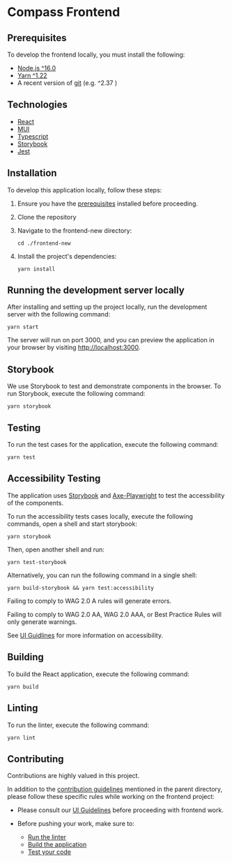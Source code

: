 # Compass Frontend

## Prerequisites

To develop the frontend locally, you must install the following:

* [Node.js ^16.0](https://nodejs.org/dist/latest-v16.x/)
* [Yarn ^1.22](https://classic.yarnpkg.com/en/)
* A recent version of [git](https://git-scm.com/) (e.g. ^2.37 )

## Technologies

- [React](https://react.dev/)
- [MUI](https://mui.com/)
- [Typescript](https://www.typescriptlang.org/)
- [Storybook](https://storybook.js.org/)
- [Jest](https://jestjs.io/)

## Installation

To develop this application locally, follow these steps:

1. Ensure you have the [prerequisites](#prerequisites) installed before proceeding.

2. Clone the repository

3. Navigate to the frontend-new directory:

    ```
    cd ./frontend-new
    ```

4. Install the project's dependencies:
    ```shell
    yarn install
    ```
   
## Running the development server locally

After installing and setting up the project locally, run the development server with the following command:

```shell
yarn start
```

The server will run on port 3000, and you can preview the application in your browser by visiting [http://localhost:3000](http://localhost:3000).

## Storybook

We use Storybook to test and demonstrate components in the browser. To run Storybook, execute the following command:

```
yarn storybook
```
## Testing

To run the test cases for the application, execute the following command:

```
yarn test 
```

## Accessibility Testing

The application uses [Storybook](https://storybook.js.org/tutorials/ui-testing-handbook/react/en/accessibility-testing/) and [Axe-Playwright](
https://github.com/abhinaba-ghosh/axe-playwright) to test the accessibility of the components.

To run the accessibility tests cases locally, execute the following commands, open a shell and start storybook:

```
yarn storybook
```

Then, open another shell and run:

```
yarn test-storybook
```

Alternatively, you can run the following command in a single shell:
```
yarn build-storybook && yarn test:accessibility
```

Failing to comply to WAG 2.0 A rules will generate errors.

Failing to comply to WAG 2.0 AA, WAG 2.0 AAA, or Best Practice Rules will only generate warnings.

See [UI Guidlines](ui-guidelines.md#accessibility) for more information on accessibility.
## Building

To build the React application, execute the following command:

```shell
yarn build
```

## Linting

To run the linter, execute the following command:

```shell
yarn lint
```

## Contributing

Contributions are highly valued in this project.

In addition to the [contribution guidelines](../README.md#contribution-guidelines) mentioned in the parent directory, please follow these specific rules while working on the frontend project:

- Please consult our [UI Guidelines](ui-guidelines.md) before proceeding with frontend work.

- Before pushing your work, make sure to:
    - [Run the linter](#linting)
    - [Build the application](#building)
    - [Test your code](#testing)

